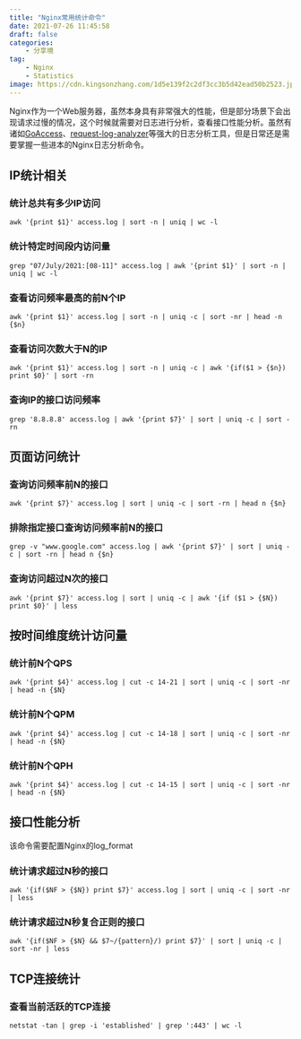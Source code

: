 ```yaml
---
title: "Nginx常用统计命令"
date: 2021-07-26 11:45:58
draft: false
categories:
    - 分享境
tag: 
    - Nginx
    - Statistics
image: https://cdn.kingsonzhang.com/1d5e139f2c2df3cc3b5d42ead50b2523.jpeg
---
```


Nginx作为一个Web服务器，虽然本身具有非常强大的性能，但是部分场景下会出现请求过慢的情况，这个时候就需要对日志进行分析，查看接口性能分析。虽然有诸如[GoAccess](https://goaccess.io/)、[request-log-analyzer](http://request-log-analyzer.com/)等强大的日志分析工具，但是日常还是需要掌握一些进本的Nginx日志分析命令。


## IP统计相关

### 统计总共有多少IP访问

```shell
awk '{print $1}' access.log | sort -n | uniq | wc -l
```

### 统计特定时间段内访问量
```shell
grep "07/July/2021:[08-11]" access.log | awk '{print $1}' | sort -n | uniq | wc -l 
```

### 查看访问频率最高的前N个IP
```shell
awk '{print $1}' access.log | sort -n | uniq -c | sort -nr | head -n {$n}
```

### 查看访问次数大于N的IP

```shell
awk '{print $1}' access.log | sort -n | uniq -c | awk '{if($1 > {$n}) print $0}' | sort -rn
```

### 查询IP的接口访问频率

```shell
grep '8.8.8.8' access.log | awk '{print $7}' | sort | uniq -c | sort -rn
``` 
## 页面访问统计
### 查询访问频率前N的接口
```shell
awk '{print $7}' access.log | sort | uniq -c | sort -rn | head n {$n}
```
### 排除指定接口查询访问频率前N的接口

```shell
grep -v "www.google.com" access.log | awk '{print $7}' | sort | uniq -c | sort -rn | head n {$n}
```
### 查询访问超过N次的接口
```shell
awk '{print $7}' access.log | sort | uniq -c | awk '{if ($1 > {$N}) print $0}' | less 
```
## 按时间维度统计访问量
### 统计前N个QPS
```shell
awk '{print $4}' access.log | cut -c 14-21 | sort | uniq -c | sort -nr | head -n {$N}
```
### 统计前N个QPM
```shell
awk '{print $4}' access.log | cut -c 14-18 | sort | uniq -c | sort -nr | head -n {$N}
```
### 统计前N个QPH
```shell
awk '{print $4}' access.log | cut -c 14-15 | sort | uniq -c | sort -nr | head -n {$N}
```
## 接口性能分析
该命令需要配置Nginx的log_format
### 统计请求超过N秒的接口
```shell
awk '{if($NF > {$N}) print $7}' access.log | sort | uniq -c | sort -nr | less 
```
### 统计请求超过N秒复合正则的接口
```shell
awk '{if($NF > {$N} && $7~/{pattern}/) print $7}' | sort | uniq -c | sort -nr | less
```
## TCP连接统计
### 查看当前活跃的TCP连接
```shell
netstat -tan | grep -i 'established' | grep ':443' | wc -l
```
